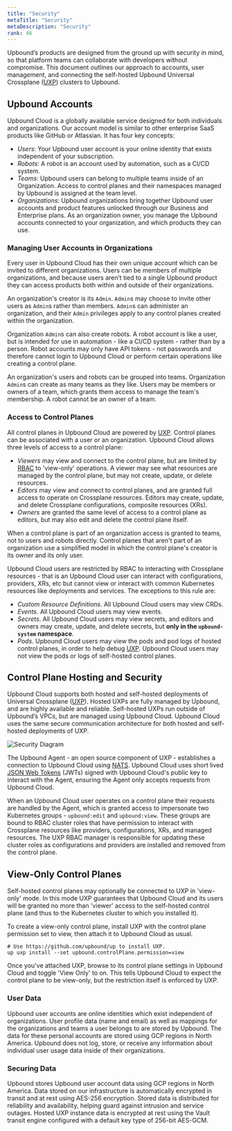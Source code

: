 ```yaml
---
title: "Security"
metaTitle: "Security"
metaDescription: "Security"
rank: 46
---
```


Upbound’s products are designed from the ground up with security in mind, so
that platform teams can collaborate with developers without compromise. This
document outlines our approach to accounts, user management, and connecting the
self-hosted Upbound Universal Crossplane ([UXP]) clusters to Upbound.

## Upbound Accounts

Upbound Cloud is a globally available service designed for both individuals and
organizations. Our account model is similar to other enterprise SaaS products
like GitHub or Atlassian. It has four key concepts:

* _Users_: Your Upbound user account is your online identity that exists
    independent of your subscription.
* _Robots_: A robot is an account used by automation, such as a CI/CD system.
* _Teams_: Upbound users can belong to multiple teams inside of an Organization.
    Access to control planes and their namespaces managed by Upbound is assigned
    at the team level.
* _Organizations_: Upbound organizations bring together Upbound user accounts
    and product features unlocked through our Business and Enterprise plans. As
    an organization owner, you manage the Upbound accounts connected to your
    organization, and which products they can use.

### Managing User Accounts in Organizations

Every user in Upbound Cloud has their own unique account which can be invited to
different organizations. Users can be members of multiple organizations, and
because users aren’t tied to a single Upbound product they can access products
both within and outside of their organizations.

An organization's creator is its `Admin`. `Admin`s may choose to invite other users
as `Admin`s rather than members. `Admin`s can administer an organization, and their
`Admin` privileges apply to any control planes created within the organization.

Organization `Admin`s can also create robots. A robot account is like a user, but
is intended for use in automation - like a CI/CD system - rather than by a
person. Robot accounts may only have API tokens - not passwords and therefore
cannot login to Upbound Cloud or perform certain operations like creating a
control plane.

An organization's users and robots can be grouped into teams. Organization
`Admin`s can create as many teams as they like. Users may be members or owners of
a team, which grants them access to manage the team's membership. A robot cannot
be an owner of a team.

### Access to Control Planes

All control planes in Upbound Cloud are powered by [UXP]. Control planes can be
associated with a user or an organization. Upbound Cloud allows three levels of
access to a control plane:

* _Viewers_ may view and connect to the control plane, but are limited by [RBAC]
  to 'view-only' operations. A viewer may see what resources are managed by the
  control plane, but may not create, update, or delete resources.
* _Editors_ may view and connect to control planes, and are granted full access
  to operate on Crossplane resources. Editors may create, update, and delete
  Crossplane configurations, composite resources (XRs).
* _Owners_ are granted the same level of access to a control plane as editors,
  but may also edit and delete the control plane itself.

When a control plane is part of an organization access is granted to teams, not
to users and robots directly. Control planes that aren't part of an organization
use a simplified model in which the control plane's creator is its owner and its
only user.

Upbound Cloud users are restricted by RBAC to interacting with Crossplane
resources - that is an Upbound Cloud user can interact with configurations,
providers, XRs, etc but cannot view or interact with common Kubernetes resources
like deployments and services. The exceptions to this rule are:

* _Custom Resource Definitions_. All Upbound Cloud users may view CRDs.
* _Events_. All Upbound Cloud users may view events.
* _Secrets_. All Upbound Cloud users may view secrets, and editors and owners
  may create, update, and delete secrets, but __only in the `upbound-system`
  namespace__.
* _Pods_. Upbound Cloud users may view the pods and pod logs of hosted control
  planes, in order to help debug [UXP]. Upbound Cloud users may not view the pods
  or logs of self-hosted control planes.

## Control Plane Hosting and Security

Upbound Cloud supports both hosted and self-hosted deployments of Universal 
Crossplane ([UXP]). Hosted UXPs are fully managed by Upbound, and are
highly available and reliable. Self-hosted UXPs run outside of Upbound’s VPCs,
but are managed using Upbound Cloud. Upbound Cloud uses the same secure
communication architecture for both hosted and self-hosted deployments of UXP.

![Security Diagram](../images/security-diagram.png)

The Upbound Agent - an open source component of UXP - establishes a connection
to Upbound Cloud using [NATS]. Upbound Cloud uses short lived [JSON Web
Tokens][JWT] (JWTs) signed with Upbound Cloud's public key to interact with the
Agent, ensuring the Agent only accepts requests from Upbound Cloud.

When an Upbound Cloud user operates on a control plane their requests are
handled by the Agent, which is granted access to impersonate two Kubernetes
groups - `upbound:edit` and `upbound:view`. These groups are bound to RBAC
cluster roles that have permission to interact with Crossplane resources like
providers, configurations, XRs, and managed resources. The UXP RBAC manager is
responsible for updating these cluster roles as configurations and providers are
installed and removed from the control plane.

## View-Only Control Planes

Self-hosted control planes may optionally be connected to UXP in 'view-only'
mode. In this mode UXP guarantees that Upbound Cloud and its users will be
granted no more than 'viewer' access to the self-hosted control plane (and thus
to the Kubernetes cluster to which you installed it).

To create a view-only control plane, install UXP with the control plane
permission set to view, then attach it to Upbound Cloud as usual.

```console
# Use https://github.com/upbound/up to install UXP.
up uxp install --set upbound.controlPlane.permission=view
```

Once you've attached UXP, browse to its control plane settings in Upbound Cloud
and toggle 'View Only' to on. This tells Upbound Cloud to expect the control
plane to be view-only, but the restriction itself is enforced by UXP.

### User Data

Upbound user accounts are online identities which exist independent of
organizations. User profile data (name and email) as well as mappings for the
organizations and teams a user belongs to are stored by Upbound. The data for
these personal accounts are stored using GCP regions in North America. Upbound
does not log, store, or receive any information about individual user usage data
inside of their organizations.

### Securing Data

Upbound stores Upbound user account data using GCP regions in North America.
Data stored on our infrastructure is automatically encrypted in transit and at
rest using AES-256 encryption. Stored data is distributed for reliability and
availability, helping guard against intrusion and service outages. Hosted UXP
instance data is encrypted at rest using the Vault transit engine configured
with a default key type of 256-bit AES-GCM.

[RBAC]: https://kubernetes.io/docs/reference/access-authn-authz/rbac/
[NATS]: https://nats.io/
[JWT]: https://jwt.io/
[UXP]: /uxp
